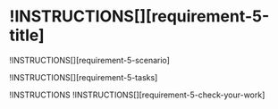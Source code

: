 # !INSTRUCTIONS[][requirement-5-title]

!INSTRUCTIONS[][requirement-5-scenario]

!INSTRUCTIONS[][requirement-5-tasks]

!INSTRUCTIONS[](https://raw.githubusercontent.com/LODSContent/Challenge-V3-Framework/master/Templates/LevelSpecific/Checks/@lab.Variable(difficulty).md)
!INSTRUCTIONS[][requirement-5-check-your-work]

